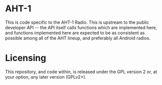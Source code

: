 # AHT-1

This is code specific to the AHT-1 Radio. This is upstream to the public
developer API -- the API itself calls functions which are implemented here, and
functions implemented here are expected to be as consistent as possible among
all of the AHT lineup, and preferably all Android radios.

# Licensing

This repository, and code within, is released under the GPL version 2 or, at
your option, any later version (GPLv2+).
